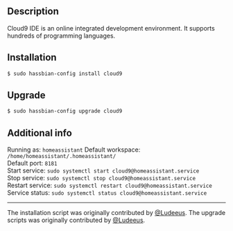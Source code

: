 ## Description
Cloud9 IDE is an online integrated development environment. It supports hundreds of programming languages.

## Installation
```bash
$ sudo hassbian-config install cloud9
```

## Upgrade
```bash
$ sudo hassbian-config upgrade cloud9
```

## Additional info
Running as: `homeassistant`
Default workspace: `/home/homeassistant/.homeassistant/`    
Default port: `8181`  
Start service: `sudo systemctl start cloud9@homeassistant.service`  
Stop service: `sudo systemctl stop cloud9@homeassistant.service`  
Restart service: `sudo systemctl restart cloud9@homeassistant.service`  
Service status: `sudo systemctl status cloud9@homeassistant.service`

***
The installation script was originally contributed by [@Ludeeus](https://github.com/ludeeus).
The upgrade scripts was originally contributed by [@Ludeeus](https://github.com/ludeeus).
